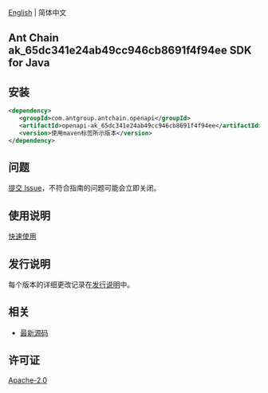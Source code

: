 [English](README.md) | 简体中文

## Ant Chain ak_65dc341e24ab49cc946cb8691f4f94ee SDK for Java

## 安装

```xml
<dependency>
   <groupId>com.antgroup.antchain.openapi</groupId>
   <artifactId>openapi-ak_65dc341e24ab49cc946cb8691f4f94ee</artifactId>
   <version>使用maven标签所示版本</version>
</dependency>
```

## 问题

[提交 Issue](https://github.com/alipay/antchain-openapi-prod-sdk/issues/new)，不符合指南的问题可能会立即关闭。

## 使用说明

[快速使用](https://github.com/alipay/antchain-openapi-prod-sdk)

## 发行说明

每个版本的详细更改记录在[发行说明](./ChangeLog.txt)中。

## 相关

- [最新源码](https://github.com/alipay/antchain-openapi-prod-sdk/)

## 许可证

[Apache-2.0](http://www.apache.org/licenses/LICENSE-2.0)
